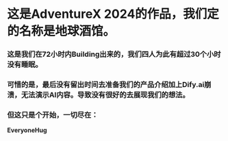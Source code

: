 # 这是AdventureX 2024的作品，我们定的名称是地球酒馆。
### 这是我们在72小时内Building出来的，我们四人为此有超过30个小时没有睡眠。
### 可惜的是，最后没有留出时间去准备我们的产品介绍加上Dify.ai崩溃，无法演示AI内容。导致没有很好的去展现我们的想法。
### 但这只是个开始，一切尽在：
  **EveryoneHug**
